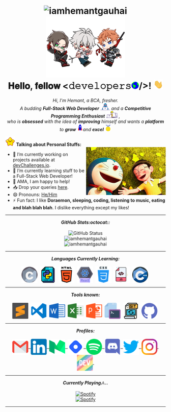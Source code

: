 <h1 align="center">
  <img src="https://komarev.com/ghpvc/?username=iamhemantgauhai" width="200px" alt="iamhemantgauhai" /><br>
  <img alt="banner" src="assets/gifs/header.png" width="250px" /><br>
  𝐇𝐞𝐥𝐥𝐨, 𝐟𝐞𝐥𝐥𝐨𝐰 <𝚍𝚎𝚟𝚎𝚕𝚘𝚙𝚎𝚛𝚜<img src="assets/gifs/Earth.gif" width="24px">/>! <img
      src="assets/gifs/Hi.gif" width="30px"><br>
</h1>

<p align="center">
  <em>
    Hi, I'm Hemant, a BCA, fresher. <br>
    A budding <b>Full-Stack Web Developer</b> <img src="assets/gifs/Developer.gif" width="30px"> and a <b>Competitive
      Programming Enthusiast</b>&nbsp;<img src="assets/gifs/Designer.gif" width="36px">&nbsp,<br>who is <b>obsessed</b>
    with the idea of <b>improving</b> himself and wants a <b>platform</b> to
    <b>grow</b> <img src="assets/gifs/Rocket.gif" width="18px">and
    <b>excel</b> <img src="assets/gifs/Medal.gif" width="20px">
  </em>
</p>
<p align="left">
  <img src="assets/gifs/star.gif" width="30px">&nbsp;<strong>Talking about Personal Stuffs:</strong><br>

  <img align="right" width=250px alt="doraemon" src="assets/gifs/doraemon.gif" />

- 🔭 I’m currently working on projects available at [devChallenges.io](https://devchallenges.io/).<br>
- 🌱 I’m currently learning stuff to be a Full-Stack Web Developer!<br>
- 💬 AMA, I am happy to help!<br>
- 📥 Drop your queries <a target="_blank" href="https://mailto:hemantgauhai320@gmail.com/">here</a>.<br>
- 😄 Pronouns: [He/Him](https://pronoun.is/he)<br>
- ⚡ Fun fact: I like **Doraemon, sleeping, coding, listening to music, eating and blah blah blah**. I dislike
everything
except my likes!
</p>

<hr>

<p align="center">
  <i><b>GitHub Stats:octocat::</b></i>
  <br><br>
  <img
    src="https://github-readme-stats.vercel.app/api?username=iamhemantgauhai&show_icons=true&include_all_commits=true&count_private=true&theme=jolly&layout=compact"
    alt="GitHub Status" />
  <br>
  <img src="https://github-readme-streak-stats.herokuapp.com/?user=iamhemantgauhai&theme=jolly" alt="iamhemantgauhai">
  <br>
  <img src="https://github-readme-stats.vercel.app/api/top-langs/?username=iamhemantgauhai&theme=jolly&langs_count=10&layout=compact&title_color=fff&text_color=00e7ff&bg_color=151515" alt="iamhemantgauhai" width="495">
</p>

<hr>

<p align="center">
  <i><b>Languages Currently Learning:</b></i>
  <br><br>
  <img align="center" src="assets/languages/c.svg" width="50px" />&nbsp;
  <img align="center" src="assets/languages/python.svg" width="50px" />&nbsp;
  <img align="center" src="assets/languages/html-5.svg" width="50px" />&nbsp;
  <img align="center" src="assets/languages/react.png" width="50px" />&nbsp;
  <img align="center" src="assets/languages/css.svg" width="50px" />&nbsp;
  <img align="center" src="assets/languages/javascript.svg" width="50px" />&nbsp;
  <img align="center" src="assets/languages/cpp.svg" width="50px" />&nbsp;
</p>

<hr>

<p align="center">
  <i><b>Tools known:</b></i>
  <br><br>
  <img align="center" src="assets/tools/sublime.svg" width="50px" />&nbsp;
  <img align="center" src="assets/tools/vs-code.png" width="50px" />&nbsp;
  <img align="center" src="assets/tools/word.svg" width="50px" />&nbsp;
  <img align="center" src="assets/tools/excel.svg" width="50px" />&nbsp;
  <img align="center" src="assets/tools/powerpoint.svg" width="50px" />&nbsp;
  <img align="center" src="assets/tools/cmd.svg" width="50px" />&nbsp;
  <img align="center" src="assets/tools/git.svg" width="50px" />&nbsp;
  <img align="center" src="assets/tools/github.svg" width="50px" />&nbsp;
</p>

<hr>

<p align="center">
  <i><b>Profiles:</b></i><br><br>
  <a href="mailto:hemantgauhai320@gmail.com">
    <img align="center" alt="Hemant @Mail" width="50px" src="assets/handles/gmail.svg" />&nbsp;
  </a>
  <a href="https://www.linkedin.com/in/iamhemantgauhai">
    <img align="center" alt="Hemant @LinkedIN" width="50px" src="assets/handles/linkedin.svg" />&nbsp;
  </a>
  <a href="https://medium.com/@iamhemantgauhai">
    <img align="center" src="assets/handles/medium.svg" alt="Hemant @Medium Profile" width="50px">&nbsp;
  </a>
  <a href="https://iamhemantgauhai.hashnode.dev/">
    <img align="center" alt="Spotify" width="50px" src="assets/handles/hashnode.png" />&nbsp;
  </a>
  <a href="https://open.spotify.com/playlist/4LNDU4DPg51tDTA7iHUhDQ">
    <img align="center" alt="Spotify" width="50px" src="assets/handles/spotify.png" />&nbsp;
  </a>
  <a href="https://discord.gg/iamhemantgauhai">
    <img align="center" alt="Hemant @Twitter" width="50px" src="assets/handles/discord.png" />&nbsp;
  </a>
  <a href="https://twitter.com/iamhemantgauhai">
    <img align="center" alt="Hemant @Twitter" width="50px" src="assets/handles/twitter.svg" />&nbsp;
  </a>
  <a href="https://www.instagram.com/iamhemantgauhai">
    <img align="center" alt="Hemant @Instagram" width="50px" src="assets/handles/instagram.svg" />&nbsp;
  </a>
  <a href="https://dev.to/iamhemantgauhai">
    <img align="center" src="assets/handles/dev.png" alt="Hemant @DEV Profile" width="50px">&nbsp;
  </a>
</p>

<hr>

<p align="center">
  <i><b>Currently Playing🎶...</b></i>
  <br><br>
  <a href="https://open.spotify.com/playlist/4LNDU4DPg51tDTA7iHUhDQ" />
  <img src="https://novatorem-lostgirljourney.vercel.app/api/spotify" alt="Spotify" />
  </a>
  <br>
  <a href="https://open.spotify.com/playlist/4LNDU4DPg51tDTA7iHUhDQ" />
  <img src="https://spotify-recently-played-readme.vercel.app/api?user=31glrpxgbfoi6qprbrezs4cwwaiu&count=1"
    alt="Spotify" />
  </a>
</p>

<hr>
<!-- can't stop myself from editing🤷... -->
